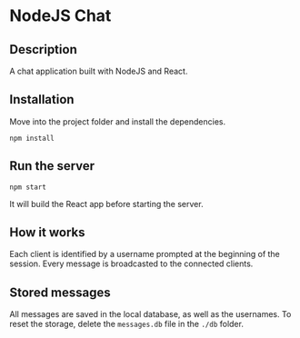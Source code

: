 # NodeJS Chat

## Description
A chat application built with NodeJS and React.

## Installation
Move into the project folder and install the dependencies.
```
npm install
```

## Run the server
```
npm start
```
It will build the React app before starting the server.

## How it works
Each client is identified by a username prompted at the beginning of the session.
Every message is broadcasted to the connected clients.

## Stored messages
All messages are saved in the local database, as well as the usernames.
To reset the storage, delete the `messages.db` file in the `./db` folder.
